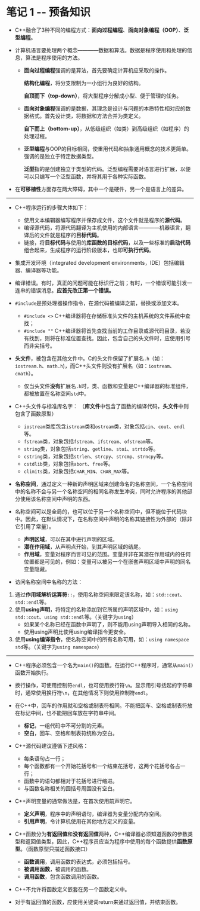# 笔记 1 -- 预备知识

* C++融合了3种不同的编程方式：**面向过程编程**、**面向对象编程（OOP）**、**泛型编程**。

* 计算机语言要处理两个概念————数据和算法。数据是程序使用和处理的信息，算法是程序使用的方法。
    * **面向过程编程**强调的是算法，首先要确定计算机应采取的操作。

        **结构化编程**，将分支限制为一小组行为良好的结构。

        **自顶而下（top-down）**，将大型程序分解成小型、便于管理的任务。

    * **面向对象编程**强调的是数据，其理念是设计与问题的本质特性相对应的数据格式。首先设计类，将数据和方法合并为类定义。

        **自下而上（bottom-up）**，从低级组织（如类）到高级组织（如程序）的处理过程。

    * **泛型编程**与OOP的目标相同，使重用代码和抽象通用概念的技术更简单。强调的是独立于特定数据类型。

        **泛型**指的是创建独立于类型的代码。泛型编程需要对语言进行扩展，以便可以只编写一个泛型函数，并将其用于各种实际函数。

* 在**可移植性**方面存在两大障碍，其中一个是硬件，另一个是语言上的差异。

***
* C++程序运行的步骤大体如下：
    * 使用文本编辑器编写程序并保存成文件，这个文件就是程序的**源代码**。
    * 编译源代码，将源代码翻译为主机使用的内部语言————机器语言，翻译后的文件就是程序的**目标代码**。
    * 链接，将**目标代码**与使用的**库函数的目标代码**，以及一些标准的**启动代码**组合起来，生成程序的运行阶段版本，也即**可执行代码**。

* 集成开发环境（integrated development environments，IDE）包括编辑器、编译器等功能。

* 编译错误。有时，真正的问题可能在标识行之前；有时，一个错误可能引发一连串的错误消息。**应首先改正第一个错误。**

* `#include`是预处理器操作指令，在源代码被编译之前，替换或添加文本。
    * `#include <>` C++编译器将在存储标准头文件的主机系统的文件系统中查找；
    * `#include ""` C++编译器将首先查找当前的工作目录或源代码目录，若没有找到，则将在标准位置查找。因此，包含自己的头文件时，应使用引号而非尖括号。

* **头文件**，被包含在其他文件中。C的头文件保留了扩展名`.h`（如：`iostream.h`、`math.h`)，而C++头文件则没有扩展名（如：`iostream`、`cmath`）。
    * 仅当头文件**没有**扩展名`.h`时，类、函数和变量是C++编译器的标准组件，都被放置在名称空间`std`中。

* C++头文件与标准库名字：   （**库文件**中包含了函数的编译代码，**头文件**中则包含了函数原型）
    * `iostream`类库包含`istream`类和`ostream`类，对象包括`cin`、`cout`、`endl`等。
    * `fstream`类，对象包括`fstream`、`ifstream`、`ofstream`等。
    * `string`类，对象包括`string`、`getline`、`stoi`、`strtdo`等。
    * `cstring`类，对象包括`strlen`、`strcpy`、`strcmp`、`strncpy`等。
    * `cstdlib`类，对象包括`abort`、`free`等。
    * `climits`类，对象包括`CHAR_MIN`、`CHAR_MAX`等。

* **名称空间**，通过定义一种新的声明区域来创建命名的名称空间，一个名称空间中的名称不会与另一个名称空间的相同名称发生冲突，同时允许程序的其他部分使用该名称空间中声明的东西。
* 名称空间可以是全局的，也可以位于另一个名称空间中，但不能位于代码块中。因此，在默认情况下，在名称空间中声明的名称其链接性为外部的（除非它引用了常量）。
    * **声明区域**，可以在其中进行声明的区域。
    * **潜在作用域**，从声明点开始，到其声明区域的结尾。
    * **作用域**，变量对程序而言可见的范围。变量并非在其潜在作用域内的任何位置都是可见的，例如：变量可以被另一个在嵌套声明区域中声明的同名变量隐藏。

* 访问名称空间中名称的方法：
1. 通过**作用域解析运算符**`::`，使用名称空间来限定该名称，如：`std::cout`、`std::endl`等。
2. 使用**using声明**，将特定的名称添加到它所属的声明区域中，如：`using std::cout`、`using std::endl`等。（关键字为`using`）
    * 如果某个名称已经在函数中声明了，则不能用using声明导入相同的名称。
    * 使用using声明比使用using编译指令更安全。
3. 使用**using编译指令**，使名称空间中的所有名称可用，如：`using namespace std`等。（关键字为`using namespace`）

***
* C++程序必须包含一个名为`main()`的函数。在运行C++程序时，通常从`main()`函数开始执行。

* 换行操作，可使用控制符`endl`，也可使用换行符`\n`。显示用引号括起的字符串时，通常使用换行符`\n`，在其他情况下则使用控制符`endl`。

* 在C++中，回车的作用就和空格或制表符相同。不能把回车、空格或制表符放在标记中间，也不能把回车放在字符串中间。
    * **标记**，一组代码中不可分割的元素。
    * **空白**，回车、空格和制表符统称为空白。

* C++源代码建议遵循下述风格：
    * 每条语句占一行；
    * 每个函数都有一个开始花括号和一个结束花括号，这两个花括号各占一行；
    * 函数中的语句都相对于花括号进行缩进。
    * 与函数名称相关的圆括号周围没有空白。

* C++声明变量的通常做法是，在首次使用前声明它。
    * **定义声明**，程序中的声明语句，编译器为变量分配内存空间。
    * **引用声明**，令计算机使用在其他地方定义的变量。

* C++函数分为**有返回值**和**没有返回值**两种，C++编译器必须知道函数的参数类型和返回值类型，因此，C++程序员应当为程序中使用的每个函数提供**函数原型**。（函数原型只描述函数接口）
    * **函数调用**，调用函数的表达式，必须包括括号。
    * **被调用函数**，被调用的函数。
    * **调用函数**，包含函数调用的函数。

* C++不允许将函数定义嵌套在另一个函数定义中。
* 对于有返回值的函数，应使用关键词return来通过返回值，并结束函数。
